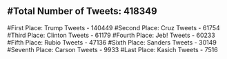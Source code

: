 #Total Number of Tweets: 418349 
---
#First Place: Trump Tweets - 140449
#Second Place: Cruz Tweets - 61754
#Third Place: Clinton Tweets - 61179
#Fourth Place: Jeb! Tweets - 60233
#Fifth Place: Rubio Tweets - 47136
#Sixth Place: Sanders Tweets - 30149
#Seventh Place: Carson Tweets - 9933
#Last Place: Kasich Tweets - 7516
